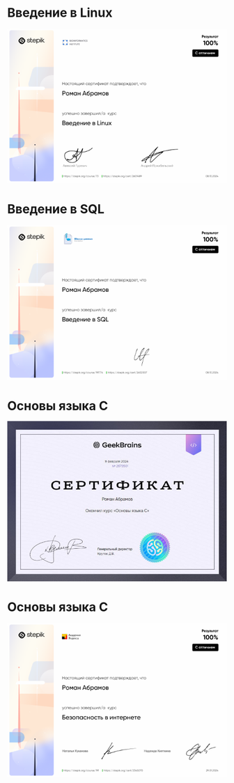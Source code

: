 # Введение в Linux
<p align="center">
  <img src="Linux.png" alt="" />
</p>

# Введение в SQL
<p align="center">
  <img src="Beginner_SQL.png" alt="" />
</p>

# Основы языка C
<p align="center">
  <img src="c.jpg" alt="" />
</p>

# Основы языка C
<p align="center">
  <img src="безопасность.png" alt="" />
</p>
